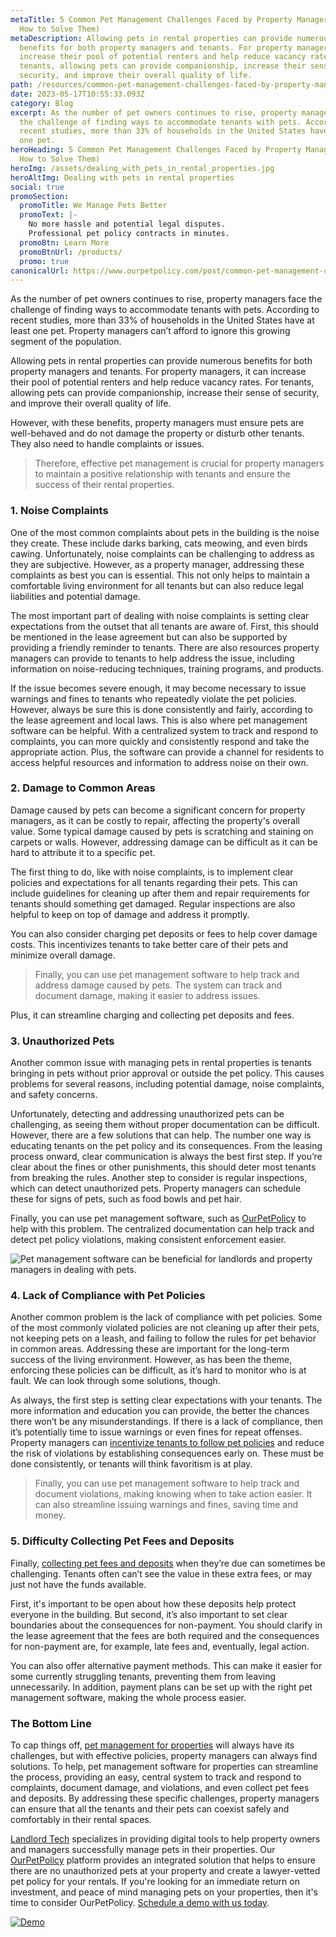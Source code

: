 ```yaml
---
metaTitle: 5 Common Pet Management Challenges Faced by Property Managers (And
  How to Solve Them)
metaDescription: Allowing pets in rental properties can provide numerous
  benefits for both property managers and tenants. For property managers, it can
  increase their pool of potential renters and help reduce vacancy rates. For
  tenants, allowing pets can provide companionship, increase their sense of
  security, and improve their overall quality of life.
path: /resources/common-pet-management-challenges-faced-by-property-managers/
date: 2023-05-17T10:55:33.093Z
category: Blog
excerpt: As the number of pet owners continues to rise, property managers face
  the challenge of finding ways to accommodate tenants with pets. According to
  recent studies, more than 33% of households in the United States have at least
  one pet.
heroHeading: 5 Common Pet Management Challenges Faced by Property Managers (And
  How to Solve Them)
heroImg: /assets/dealing_with_pets_in_rental_properties.jpg
heroAltImg: Dealing with pets in rental properties
social: true
promoSection:
  promoTitle: We Manage Pets Better
  promoText: |-
    No more hassle and potential legal disputes. 
    Professional pet policy contracts in minutes.
  promoBtn: Learn More
  promoBtnUrl: /products/
  promo: true
canonicalUrl: https://www.ourpetpolicy.com/post/common-pet-management-challenges
---
```

As the number of pet owners continues to rise, property managers face the challenge of finding ways to accommodate tenants with pets. According to recent studies, more than 33% of households in the United States have at least one pet. Property managers can’t afford to ignore this growing segment of the population.

Allowing pets in rental properties can provide numerous benefits for both property managers and tenants. For property managers, it can increase their pool of potential renters and help reduce vacancy rates. For tenants, allowing pets can provide companionship, increase their sense of security, and improve their overall quality of life.

However, with these benefits, property managers must ensure pets are well-behaved and do not damage the property or disturb other tenants. They also need to handle complaints or issues. 

> Therefore, effective pet management is crucial for property managers to maintain a positive relationship with tenants and ensure the success of their rental properties.

### 1. Noise Complaints

One of the most common complaints about pets in the building is the noise they create. These include darks barking, cats meowing, and even birds cawing. Unfortunately, noise complaints can be challenging to address as they are subjective. However, as a property manager, addressing these complaints as best you can is essential. This not only helps to maintain a comfortable living environment for all tenants but can also reduce legal liabilities and potential damage. 

The most important part of dealing with noise complaints is setting clear expectations from the outset that all tenants are aware of. First, this should be mentioned in the lease agreement but can also be supported by providing a friendly reminder to tenants. There are also resources property managers can provide to tenants to help address the issue, including information on noise-reducing techniques, training programs, and products. 

If the issue becomes severe enough, it may become necessary to issue warnings and fines to tenants who repeatedly violate the pet policies. However, always be sure this is done consistently and fairly, according to the lease agreement and local laws. This is also where pet management software can be helpful. With a centralized system to track and respond to complaints, you can more quickly and consistently respond and take the appropriate action. Plus, the software can provide a channel for residents to access helpful resources and information to address noise on their own. 

### 2. Damage to Common Areas

Damage caused by pets can become a significant concern for property managers, as it can be costly to repair, affecting the property's overall value. Some typical damage caused by pets is scratching and staining on carpets or walls. However, addressing damage can be difficult as it can be hard to attribute it to a specific pet. 

The first thing to do, like with noise complaints, is to implement clear policies and expectations for all tenants regarding their pets. This can include guidelines for cleaning up after them and repair requirements for tenants should something get damaged. Regular inspections are also helpful to keep on top of damage and address it promptly.

You can also consider charging pet deposits or fees to help cover damage costs. This incentivizes tenants to take better care of their pets and minimize overall damage.

> Finally, you can use pet management software to help track and address damage caused by pets. The system can track and document damage, making it easier to address issues.

 Plus, it can streamline charging and collecting pet deposits and fees. 

### 3. Unauthorized Pets

Another common issue with managing pets in rental properties is tenants bringing in pets without prior approval or outside the pet policy. This causes problems for several reasons, including potential damage, noise complaints, and safety concerns.

Unfortunately, detecting and addressing unauthorized pets can be challenging, as seeing them without proper documentation can be difficult. However, there are a few solutions that can help.
The number one way is educating tenants on the pet policy and its consequences. From the leasing process onward, clear communication is always the best first step. If you’re clear about the fines or other punishments, this should deter most tenants from breaking the rules.
Another step to consider is regular inspections, which can detect unauthorized pets. Property managers can schedule these for signs of pets, such as food bowls and pet hair.  

Finally, you can use pet management software, such as [OurPetPolicy](https://landlordtech.com/products) to help with this problem. The centralized documentation can help track and detect pet policy violations, making consistent enforcement easier. 

![Pet management software can be beneficial for landlords and property managers in dealing with pets.](/assets/pet_management_software_for_landlords_and_property_managers.png)

### 4. Lack of Compliance with Pet Policies

Another common problem is the lack of compliance with pet policies. Some of the most commonly violated policies are not cleaning up after their pets, not keeping pets on a leash, and failing to follow the rules for pet behavior in common areas. Addressing these are important for the long-term success of the living environment. However, as has been the theme, enforcing these policies can be difficult, as it’s hard to monitor who is at fault. We can look through some solutions, though.

As always, the first step is setting clear expectations with your tenants. The more information and education you can provide, the better the chances there won’t be any misunderstandings. 
If there is a lack of compliance, then it’s potentially time to issue warnings or even fines for repeat offenses. Property managers can [incentivize tenants to follow pet policies](https://landlordtech.com/resources/five-tips-for-managing-pets-on-your-rental-properties) and reduce the risk of violations by establishing consequences early on. These must be done consistently, or tenants will think favoritism is at play. 

> Finally, you can use pet management software to help track and document violations, making knowing when to take action easier. It can also streamline issuing warnings and fines, saving time and money.

### 5. Difficulty Collecting Pet Fees and Deposits

Finally, [collecting pet fees and deposits](https://landlordtech.com/resources/boost-income-and-cover-damage-expenses-with-a-pet-guarantee) when they’re due can sometimes be challenging. Tenants often can’t see the value in these extra fees, or may just not have the funds available. 

First, it's important to be open about how these deposits help protect everyone in the building. But second, it’s also important to set clear boundaries about the consequences for non-payment. You should clarify in the lease agreement that the fees are both required and the consequences for non-payment are, for example, late fees and, eventually, legal action. 

You can also offer alternative payment methods. This can make it easier for some currently struggling tenants, preventing them from leaving unnecessarily. In addition, payment plans can be set up with the right pet management software, making the whole process easier. 

### The Bottom Line

To cap things off, [pet management for properties](https://landlordtech.com/) will always have its challenges, but with effective policies, property managers can always find solutions. To help, pet management software for properties can streamline the process, providing an easy, central system to track and respond to complaints, document damage, and violations, and even collect pet fees and deposits. By addressing these specific challenges, property managers can ensure that all the tenants and their pets can coexist safely and comfortably in their rental spaces. 

[Landlord Tech](https://landlordtech.com/) specializes in providing digital tools to help property owners and managers successfully manage pets in their properties. Our [OurPetPolicy](https://landlordtech.com/products) platform provides an integrated solution that helps to ensure there are no unauthorized pets at your property and create a lawyer-vetted pet policy for your rentals. If you're looking for an immediate return on investment, and peace of mind managing pets on your properties, then it's time to consider OurPetPolicy. [Schedule a demo with us today](https://info.ourpetpolicy.com/demo/).

[![Demo](/assets/best_pet_management_platform.png "Demo")](https://info.ourpetpolicy.com/demo/)